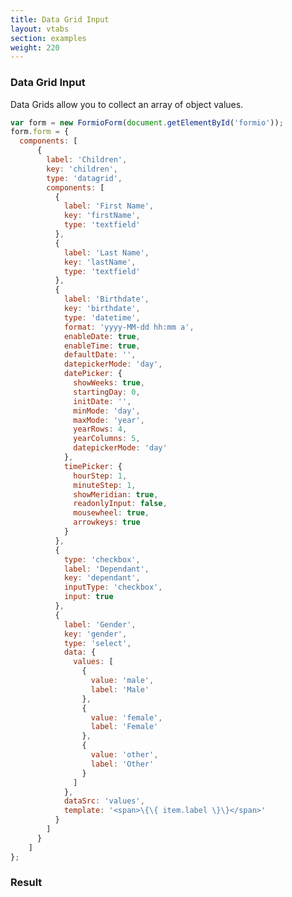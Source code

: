 ```yaml
---
title: Data Grid Input
layout: vtabs
section: examples
weight: 220
---
```

### Data Grid Input
Data Grids allow you to collect an array of object values.

```js
var form = new FormioForm(document.getElementById('formio'));
form.form = {
  components: [
      {
        label: 'Children',
        key: 'children',
        type: 'datagrid',
        components: [
          {
            label: 'First Name',
            key: 'firstName',
            type: 'textfield'
          },
          {
            label: 'Last Name',
            key: 'lastName',
            type: 'textfield'
          },
          {
            label: 'Birthdate',
            key: 'birthdate',
            type: 'datetime',
            format: 'yyyy-MM-dd hh:mm a',
            enableDate: true,
            enableTime: true,
            defaultDate: '',
            datepickerMode: 'day',
            datePicker: {
              showWeeks: true,
              startingDay: 0,
              initDate: '',
              minMode: 'day',
              maxMode: 'year',
              yearRows: 4,
              yearColumns: 5,
              datepickerMode: 'day'
            },
            timePicker: {
              hourStep: 1,
              minuteStep: 1,
              showMeridian: true,
              readonlyInput: false,
              mousewheel: true,
              arrowkeys: true
            }
          },
          {
            type: 'checkbox',
            label: 'Dependant',
            key: 'dependant',
            inputType: 'checkbox',
            input: true
          },
          {
            label: 'Gender',
            key: 'gender',
            type: 'select',
            data: {
              values: [
                {
                  value: 'male',
                  label: 'Male'
                },
                {
                  value: 'female',
                  label: 'Female'
                },
                {
                  value: 'other',
                  label: 'Other'
                }
              ]
            },
            dataSrc: 'values',
            template: '<span>\{\{ item.label \}\}</span>'
          }
        ]
      }
    ]
};
````

<h3>Result</h3>
<div class='well'>
<div id='formio'></div>
<script type='text/javascript'>
var form = new FormioForm(document.getElementById('formio'));
form.form = {
  components: [
      {
        label: 'Children',
        key: 'children',
        type: 'datagrid',
        components: [
          {
            label: 'First Name',
            key: 'firstName',
            type: 'textfield'
          },
          {
            label: 'Last Name',
            key: 'lastName',
            type: 'textfield'
          },
          {
            label: 'Birthdate',
            key: 'birthdate',
            type: 'datetime',
            format: 'yyyy-MM-dd hh:mm a',
            enableDate: true,
            enableTime: true,
            defaultDate: '',
            datepickerMode: 'day',
            datePicker: {
              showWeeks: true,
              startingDay: 0,
              initDate: '',
              minMode: 'day',
              maxMode: 'year',
              yearRows: 4,
              yearColumns: 5,
              datepickerMode: 'day'
            },
            timePicker: {
              hourStep: 1,
              minuteStep: 1,
              showMeridian: true,
              readonlyInput: false,
              mousewheel: true,
              arrowkeys: true
            }
          },
         {
           type: 'checkbox',
           label: 'Dependant',
           key: 'dependant',
           inputType: 'checkbox',
           input: true
         },
          {
            label: 'Gender',
            key: 'gender',
            type: 'select',
            data: {
              values: [
                {
                  value: 'male',
                  label: 'Male'
                },
                {
                  value: 'female',
                  label: 'Female'
                },
                {
                  value: 'other',
                  label: 'Other'
                }
              ]
            },
            dataSrc: 'values',
            template: '<span>\{\{ item.label \}\}</span>'
          }
        ]
      }
    ]
};
</script>
</div>
